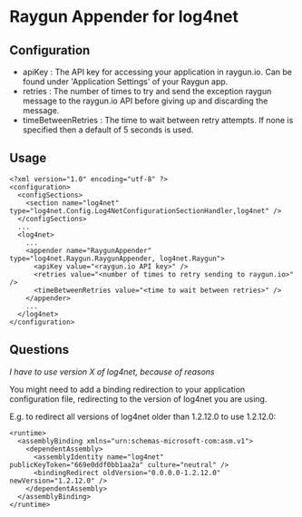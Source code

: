 Raygun Appender for log4net
===========================

Configuration
-------------

* apiKey : The API key for accessing your application in raygun.io. Can be found under 'Application Settings' of your Raygun app.
* retries : The number of times to try and send the exception raygun message to the raygun.io API before giving up and discarding the message.
* timeBetweenRetries : The time to wait between retry attempts. If none is specified then a default of 5 seconds is used.

Usage
-----

```
<?xml version="1.0" encoding="utf-8" ?>
<configuration>
  <configSections>
    <section name="log4net" type="log4net.Config.Log4NetConfigurationSectionHandler,log4net" />
  </configSections>
  ...
  <log4net>
    ...
    <appender name="RaygunAppender" type="log4net.Raygun.RaygunAppender, log4net.Raygun">
      <apiKey value="<raygun.io API key>" />
      <retries value="<number of times to retry sending to raygun.io>" />
      <timeBetweenRetries value="<time to wait between retries>" />
    </appender>
	...
  </log4net>
</configuration>
```

Questions
---------

*I have to use version X of log4net, because of reasons*

You might need to add a binding redirection to your application configuration file, redirecting to the version of log4net you are using.

E.g. to redirect all versions of log4net older than 1.2.12.0 to use 1.2.12.0:

```
<runtime>
  <assemblyBinding xmlns="urn:schemas-microsoft-com:asm.v1">
    <dependentAssembly>
      <assemblyIdentity name="log4net" publicKeyToken="669e0ddf0bb1aa2a" culture="neutral" />
      <bindingRedirect oldVersion="0.0.0.0-1.2.12.0" newVersion="1.2.12.0" />
    </dependentAssembly>
  </assemblyBinding>
</runtime>
```